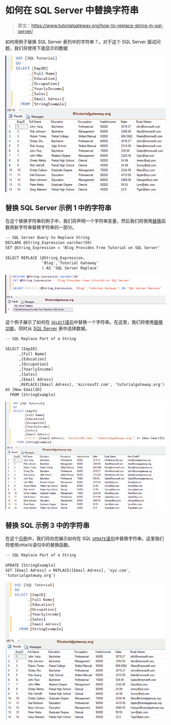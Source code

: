 # 如何在 SQL Server 中替换字符串

> 原文：<https://www.tutorialgateway.org/how-to-replace-string-in-sql-server/>

如何用例子替换 SQL Server 表列中的字符串？。对于这个 SQL Server 面试问题，我们将使用下面显示的数据

![How to Replace String in SQL Server 1](img/aeb351fcef040c4c6a1b8dffc76676d7.png)

## 替换 SQL Server 示例 1 中的字符串

在这个替换字符串的例子中，我们将声明一个字符串变量，然后我们将使用[替换](https://www.tutorialgateway.org/sql-replace-function/)函数用新字符串替换字符串的一部分。

```
-- SQL Server Query to Replace String
DECLARE @String_Expression varchar(50)
SET @String_Expression = 'Blog Provides Free Tutorial on SQL Server'

SELECT REPLACE (@String_Expression, 
                'Blog','Tutorial Gateway'
                ) AS 'SQL Server Replace'
```

![How to Replace String in SQL Server 2](img/e5f2c68f05ef598d036c83bc56ba6a9d.png)

这个例子展示了如何在 [`SELECT`语句](https://www.tutorialgateway.org/sql-select-statement/)中替换一个字符串。在这里，我们将使用[替换功能](https://www.tutorialgateway.org/sql-replace-function/)，同时从 [SQL Server](https://www.tutorialgateway.org/sql/) 表中选择数据。

```
-- SQL Replace Part of a String

SELECT [EmpID]
      ,[Full Name]
      ,[Education]
      ,[Occupation]
      ,[YearlyIncome]
      ,[Sales]
      ,[Email Adress]
      ,REPLACE([Email Adress], 'microsoft.com', 'tutorialgateway.org') AS [New EmailID]
  FROM [StringExample]
```

![How to Replace String in SQL Server 3](img/9c3d6169af803e6070246be4b71258d2.png)

## 替换 SQL 示例 3 中的字符串

在这个[示例](https://www.tutorialgateway.org/sql-interview-questions/)中，我们将向您展示如何在 SQL [`UPDATE`语句](https://www.tutorialgateway.org/sql-update-statement/)中替换字符串。这里我们将使用`UPDATE`语句中的替换函数。

```
-- SQL Replace Part of a String

UPDATE [StringExample]
SET [Email Adress] = REPLACE([Email Adress], 'xyz.com', 'tutorialgateway.org')
```

![How to Replace String in SQL Server 4](img/47f10c5c4ec7c8772f4f6a44b5f9af9e.png)